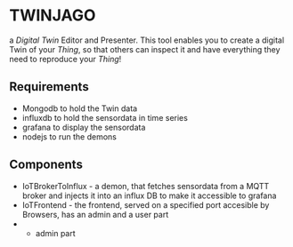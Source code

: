 # TWINJAGO

a _Digital Twin_ Editor and Presenter.
This tool enables you to create a digital Twin of your _Thing_, 
so that others can inspect it and have everything they need to reproduce your _Thing_!

## Requirements
- Mongodb to hold the Twin data
- influxdb to hold the sensordata in time series
- grafana to display the sensordata
- nodejs to run the demons

## Components

- IoTBrokerToInflux - a demon, that fetches sensordata from a MQTT broker and injects it into an influx DB to make it accessible to grafana
- IoTFrontend - the frontend, served on a specified port accesible by Browsers, has an admin and a user part
- - admin part
